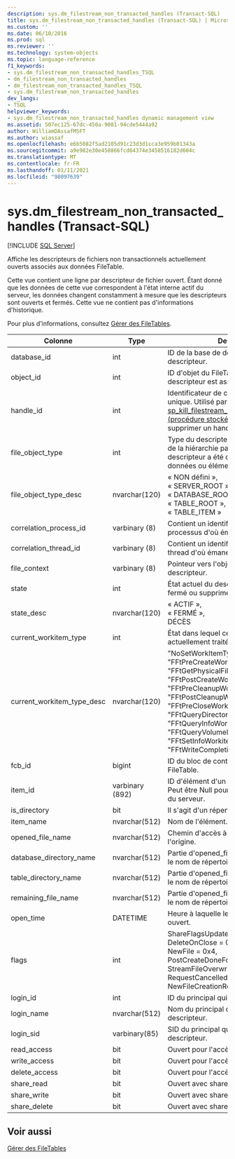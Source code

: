 ```yaml
---
description: sys.dm_filestream_non_transacted_handles (Transact-SQL)
title: sys.dm_filestream_non_transacted_handles (Transact-SQL) | Microsoft Docs
ms.custom: ''
ms.date: 06/10/2016
ms.prod: sql
ms.reviewer: ''
ms.technology: system-objects
ms.topic: language-reference
f1_keywords:
- sys.dm_filestream_non_transacted_handles_TSQL
- dm_filestream_non_transacted_handles
- dm_filestream_non_transacted_handles_TSQL
- sys.dm_filestream_non_transacted_handles
dev_langs:
- TSQL
helpviewer_keywords:
- sys.dm_filestream_non_transacted_handles dynamic management view
ms.assetid: 507ec125-67dc-450a-9081-94cde5444a92
author: WilliamDAssafMSFT
ms.author: wiassaf
ms.openlocfilehash: e6b5082f5ad2105d91c23d3d1cca3e959b01343a
ms.sourcegitcommit: a9e982e30e458866fcd64374e3458516182d604c
ms.translationtype: MT
ms.contentlocale: fr-FR
ms.lasthandoff: 01/11/2021
ms.locfileid: "98097639"
---
```

# <a name="sysdm_filestream_non_transacted_handles-transact-sql"></a>sys.dm_filestream_non_transacted_handles (Transact-SQL)
[!INCLUDE [SQL Server](../../includes/applies-to-version/sqlserver.md)]

  Affiche les descripteurs de fichiers non transactionnels actuellement ouverts associés aux données FileTable.  
  
 Cette vue contient une ligne par descripteur de fichier ouvert. Étant donné que les données de cette vue correspondent à l'état interne actif du serveur, les données changent constamment à mesure que les descripteurs sont ouverts et fermés. Cette vue ne contient pas d'informations d'historique.  
  
 Pour plus d’informations, consultez [Gérer des FileTables](../../relational-databases/blob/manage-filetables.md).  
  
|**Colonne**|**Type**|**Description**|  
|----------------|--------------|---------------------|  
|database_id|int|ID de la base de données associée au descripteur.|  
|object_id|int|ID d'objet du FileTable auquel le descripteur est associé.|  
|handle_id|int|Identificateur de contexte de descripteur unique. Utilisé par le [sp_kill_filestream_non_transacted_handles &#40;procédure stockée Transact-SQL&#41;](../../relational-databases/system-stored-procedures/filestream-and-filetable-sp-kill-filestream-non-transacted-handles.md) pour supprimer un handle spécifique.|  
|file_object_type|int|Type du descripteur. Il indique le niveau de la hiérarchie par rapport auquel le descripteur a été ouvert, c.-à-d. base de données ou élément.|  
|file_object_type_desc|nvarchar(120)|« NON défini »,<br />« SERVER_ROOT »,<br />« DATABASE_ROOT »,<br />« TABLE_ROOT »,<br />« TABLE_ITEM »|  
|correlation_process_id|varbinary (8)|Contient un identificateur unique pour le processus d'où émane la demande.|  
|correlation_thread_id|varbinary (8)|Contient un identificateur unique pour le thread d'où émane la demande.|  
|file_context|varbinary (8)|Pointeur vers l'objet fichier utilisé par ce descripteur.|  
|state|int|État actuel du descripteur. Peut être actif, fermé ou supprimé.|  
|state_desc|nvarchar(120)|« ACTIF »,<br />« FERMÉ »,<br />DÉCÈS|  
|current_workitem_type|int|État dans lequel ce descripteur est actuellement traité.|  
|current_workitem_type_desc|nvarchar(120)|"NoSetWorkItemType",<br />"FFtPreCreateWorkitem",<br />"FFtGetPhysicalFileNameWorkitem",<br />"FFtPostCreateWorkitem",<br />"FFtPreCleanupWorkitem",<br />"FFtPostCleanupWorkitem",<br />"FFtPreCloseWorkitem",<br />"FFtQueryDirectoryWorkItem",<br />"FFtQueryInfoWorkItem",<br />"FFtQueryVolumeInfoWorkItem",<br />"FFtSetInfoWorkitem",<br />"FFtWriteCompletionWorkitem"|  
|fcb_id|bigint|ID du bloc de contrôle de fichiers du FileTable.|  
|item_id|varbinary (892)|ID d'élément d'un fichier ou répertoire. Peut être Null pour les descripteurs racine du serveur.|  
|is_directory|bit|Il s'agit d'un répertoire.|  
|item_name|nvarchar(512)|Nom de l'élément.|  
|opened_file_name|nvarchar(512)|Chemin d'accès à ouvrir demandé à l'origine.|  
|database_directory_name|nvarchar(512)|Partie d'opened_file_name qui représente le nom de répertoire de base de données.|  
|table_directory_name|nvarchar(512)|Partie d'opened_file_name qui représente le nom de répertoire de table.|  
|remaining_file_name|nvarchar(512)|Partie d'opened_file_name qui représente le nom de répertoire restant.|  
|open_time|DATETIME|Heure à laquelle le descripteur a été ouvert.|  
|flags|int|ShareFlagsUpdatedToFcb = 0x1,<br />DeleteOnClose = 0x2,<br />NewFile = 0x4,<br />PostCreateDoneForNewFile = 0x8,<br />StreamFileOverwritten = 0x10,<br />RequestCancelled = 0x20,<br />NewFileCreationRolledBack = 0x40|  
|login_id|int|ID du principal qui a ouvert le descripteur.|  
|login_name|nvarchar(512)|Nom du principal qui a ouvert le descripteur.|  
|login_sid|varbinary(85)|SID du principal qui a ouvert le descripteur.|  
|read_access|bit|Ouvert pour l'accès en lecture.|  
|write_access|bit|Ouvert pour l'accès en écriture.|  
|delete_access|bit|Ouvert pour l'accès en suppression.|  
|share_read|bit|Ouvert avec share_read autorisé.|  
|share_write|bit|Ouvert avec share_write autorisé.|  
|share_delete|bit|Ouvert avec share_delete autorisé.|  
  
## <a name="see-also"></a>Voir aussi  
 [Gérer des FileTables](../../relational-databases/blob/manage-filetables.md)  
  
  
